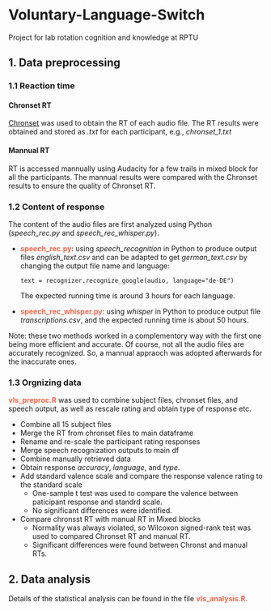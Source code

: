 # Voluntary-Language-Switch
Project for lab rotation cognition and knowledge at RPTU

## 1. Data preprocessing

### 1.1 Reaction time

#### Chronset RT
[Chronset](https://www.bcbl.eu/databases/chronset) was used to obtain the RT of each audio file.
The RT results were obtained and stored as *.txt* for each participant, e.g., *chronset_1.txt*

#### Mannual RT
RT is accessed mannually using Audacity for a few trails in mixed block for all the participants. The mannual results were compared with the Chronset results to ensure the quality of Chronset RT.

### 1.2 Content of response

The content of the audio files are first analyzed using Python (*speech_rec.py* and *speech_rec_whisper.py*).

* <span style="color:tomato">**speech_rec.py**</span>: using *speech_recognition* in Python to produce output files *english_text.csv* and can be adapted to get *german_text.csv* by changing the output file name and language:

    `text = recognizer.recognize_google(audio, language="de-DE")`

    The expected running time is around 3 hours for each language.

* <span style="color:tomato">**speech_rec_whisper.py**</span>: using *whisper* in Python to produce output file *transcriptions.csv*, and the expected running time is about 50 hours. 

Note: these two methods worked in a complementory way with the first one being more efficient and accurate. Of course, not all the audio files are accurately recognized. So, a mannual appraoch was adopted afterwards for the inaccurate ones.

### 1.3 Orgnizing data

<span style="color:tomato">**vls_preproc.R**</span> was used to combine subject files, chronset files, and speech output, as well as rescale rating and obtain type of response etc.

- Combine all 15 subject files
- Merge the RT from chronset files to main dataframe
- Rename and re-scale the participant rating responses
- Merge speech recognization outputs to main df
- Combine manually retrieved data
- Obtain response _accuracy_, _language_, and _type_.
- Add standard valence scale and compare the response valence rating to the standard scale
    - One-sample t test was used to compare the valence between paticipant response and standrd scale.
    - No significant differences were identified.
- Compare chronsst RT with manual RT in Mixed blocks
    - Normality was always violated, so Wilcoxon signed-rank test was used to compared Chronset RT and manual RT.
    - Significant differences were found between Chronst and manual RTs.

## 2. Data analysis
Details of the statistical analysis can be found in the file <span style="color:tomato">**vls_analysis.R**</span>.

